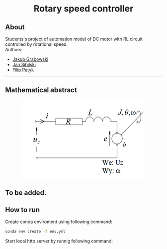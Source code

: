 <center>

Rotary speed controller
====

</center>

About
----
Students's project of automation model of DC motor with RL circuit controlled by rotational speed.</br>
Authors:</br>
- [Jakub Grabowski](https://github.com/jakgrab)
- [Jan Sibilski](https://github.com/JanSibilski)
- [Filip Patyk](https://github.com/drfifonz)

---
Mathematical abstract
----
<center>

![alt-text][model]

</center>

To be added.
---
How to run
----

Create conda enviroment using following command:
```bash
conda env create -f env.yml
```
Start local http server by runnig following command:
```bash
```

[model]: data/model.png "Model diagram"